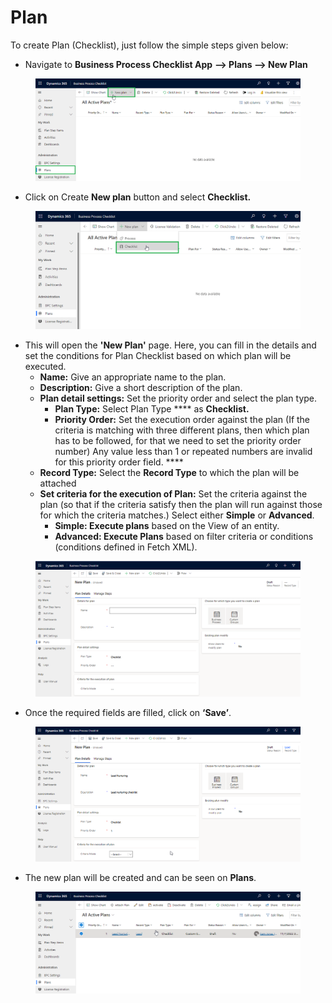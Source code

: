 # Plan

To create Plan (Checklist), just follow the simple steps given below:

* Navigate to **Business Process Checklist App** **--> Plans --> New Plan**

<figure><img src="../../../../.gitbook/assets/plan_1.png" alt=""><figcaption></figcaption></figure>

* Click on Create **New plan** button and select **Checklist.**

<figure><img src="../../../../.gitbook/assets/plan_2.png" alt=""><figcaption></figcaption></figure>

* This will open the **'New Plan'** page. Here, you can fill in the details and set the conditions for Plan Checklist based on which plan will be executed.
  * **Name:** Give an appropriate name to the plan.
  * **Description:** Give a short description of the plan.
  * **Plan detail settings:** Set the priority order and select the plan type.
    * **Plan Type:** Select Plan Type **** as **Checklist.**
    * **Priority Order:** Set the execution order against the plan (If the criteria is matching with three different plans, then which plan has to be followed, for that we need to set the priority order number) Any value less than 1 or repeated numbers are invalid for this priority order field. ****&#x20;
  * **Record Type:** Select the **Record Type** to which the plan will be attached
  * **Set criteria for the execution of Plan:** Set the criteria against the plan (so that if the criteria satisfy then the plan will run against those for which the criteria matches.) Select either **Simple** or **Advanced**.
    * **Simple: Execute plans** based on the View of an entity.
    * **Advanced: Execute Plans** based on filter criteria or conditions (conditions defined in Fetch XML).

<figure><img src="../../../../.gitbook/assets/plan_3.png" alt=""><figcaption></figcaption></figure>

* Once the required fields are filled, click on **‘Save’**.

<figure><img src="../../../../.gitbook/assets/Plan_4 (1).png" alt=""><figcaption></figcaption></figure>

* The new plan will be created and can be seen on **Plans**.

<figure><img src="../../../../.gitbook/assets/plan_5 (1).png" alt=""><figcaption></figcaption></figure>
